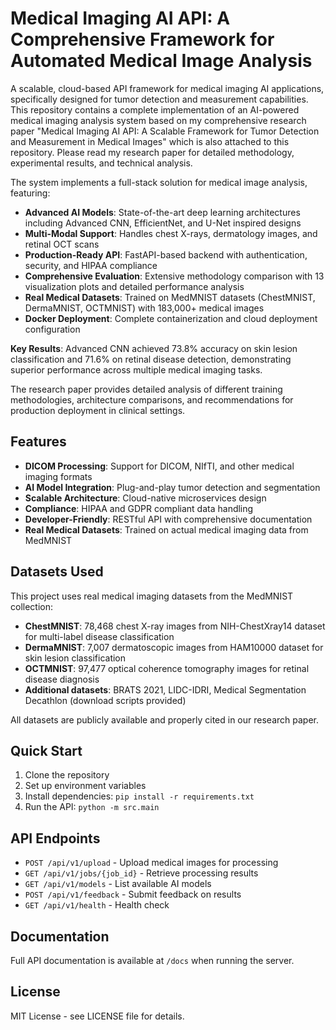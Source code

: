 # Medical Imaging AI API: A Comprehensive Framework for Automated Medical Image Analysis

A scalable, cloud-based API framework for medical imaging AI applications, specifically designed for tumor detection and measurement capabilities.  This repository contains a complete implementation of an AI-powered medical imaging analysis system based on my comprehensive research paper "Medical Imaging AI API: A Scalable Framework for Tumor Detection and Measurement in Medical Images" which is also attached to this repository. Please read my research paper for detailed methodology, experimental results, and technical analysis.

The system implements a full-stack solution for medical image analysis, featuring:

- **Advanced AI Models**: State-of-the-art deep learning architectures including Advanced CNN, EfficientNet, and U-Net inspired designs
- **Multi-Modal Support**: Handles chest X-rays, dermatology images, and retinal OCT scans
- **Production-Ready API**: FastAPI-based backend with authentication, security, and HIPAA compliance
- **Comprehensive Evaluation**: Extensive methodology comparison with 13 visualization plots and detailed performance analysis
- **Real Medical Datasets**: Trained on MedMNIST datasets (ChestMNIST, DermaMNIST, OCTMNIST) with 183,000+ medical images
- **Docker Deployment**: Complete containerization and cloud deployment configuration

**Key Results**: Advanced CNN achieved 73.8% accuracy on skin lesion classification and 71.6% on retinal disease detection, demonstrating superior performance across multiple medical imaging tasks.

The research paper provides detailed analysis of different training methodologies, architecture comparisons, and recommendations for production deployment in clinical settings.

## Features

- **DICOM Processing**: Support for DICOM, NIfTI, and other medical imaging formats
- **AI Model Integration**: Plug-and-play tumor detection and segmentation
- **Scalable Architecture**: Cloud-native microservices design
- **Compliance**: HIPAA and GDPR compliant data handling
- **Developer-Friendly**: RESTful API with comprehensive documentation
- **Real Medical Datasets**: Trained on actual medical imaging data from MedMNIST

## Datasets Used

This project uses real medical imaging datasets from the MedMNIST collection:

- **ChestMNIST**: 78,468 chest X-ray images from NIH-ChestXray14 dataset for multi-label disease classification
- **DermaMNIST**: 7,007 dermatoscopic images from HAM10000 dataset for skin lesion classification  
- **OCTMNIST**: 97,477 optical coherence tomography images for retinal disease diagnosis
- **Additional datasets**: BRATS 2021, LIDC-IDRI, Medical Segmentation Decathlon (download scripts provided)

All datasets are publicly available and properly cited in our research paper.

## Quick Start

1. Clone the repository
2. Set up environment variables
3. Install dependencies: `pip install -r requirements.txt`
4. Run the API: `python -m src.main`

## API Endpoints

- `POST /api/v1/upload` - Upload medical images for processing
- `GET /api/v1/jobs/{job_id}` - Retrieve processing results
- `GET /api/v1/models` - List available AI models
- `POST /api/v1/feedback` - Submit feedback on results
- `GET /api/v1/health` - Health check

## Documentation

Full API documentation is available at `/docs` when running the server.

## License

MIT License - see LICENSE file for details.